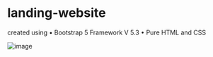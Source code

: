 # landing-website

created using 
• Bootstrap 5 Framework V 5.3
• Pure HTML and CSS 

![image](https://github.com/Scratch-io/landing-website/assets/114133634/ad792dec-a59a-45dc-84e5-c683500e68a5)

